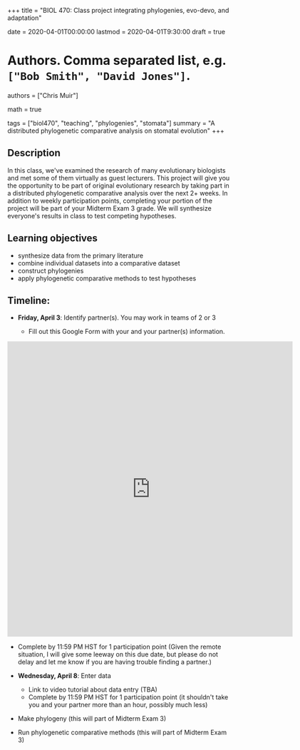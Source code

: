 +++
title = "BIOL 470: Class project integrating phylogenies, evo-devo, and adaptation"

date = 2020-04-01T00:00:00
lastmod = 2020-04-01T9:30:00
draft = true

# Authors. Comma separated list, e.g. `["Bob Smith", "David Jones"]`.
authors = ["Chris Muir"]

math = true

tags = ["biol470", "teaching", "phylogenies", "stomata"]
summary = "A distributed phylogenetic comparative analysis on stomatal evolution"
+++

## Description

In this class, we've examined the research of many evolutionary biologists and met some of them virtually as guest lecturers. This project will give you the opportunity to be part of original evolutionary research by taking part in a distributed phylogenetic comparative analysis over the next 2+ weeks. In addition to weekly participation points, completing your portion of the project will be part of your Midterm Exam 3 grade. We will synthesize everyone's results in class to test competing hypotheses.

## Learning objectives

* synthesize data from the primary literature
* combine individual datasets into a comparative dataset
* construct phylogenies
* apply phylogenetic comparative methods to test hypotheses

## Timeline:

* **Friday, April 3**: Identify partner(s). You may work in teams of 2 or 3

  - Fill out this Google Form with your and your partner(s) information.
  
<iframe src="https://docs.google.com/forms/d/e/1FAIpQLSfl5MMKFmaWcZOqxo1CKswkTnsoWdS3CpFX_C8mROlWJo_2xw/viewform?embedded=true" width="640" height="662" frameborder="0" marginheight="0" marginwidth="0">Loading…</iframe>

  - Complete by 11:59 PM HST for 1 participation point (Given the remote situation, I will give some leeway on this due date, but please do not delay and let me know if you are having trouble finding a partner.)

* **Wednesday, April 8**: Enter data

  - Link to video tutorial about data entry (TBA)
  - Complete by 11:59 PM HST for 1 participation point (it shouldn't take you and your partner more than an hour, possibly much less)

* Make phylogeny (this will part of Midterm Exam 3)

* Run phylogenetic comparative methods (this will part of Midterm Exam 3)
  